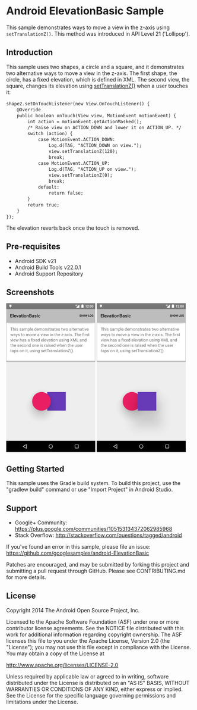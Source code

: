 
Android ElevationBasic Sample
===================================

This sample demonstrates ways to move a view in the z-axis using
`setTranslationZ()`. This method was introduced in API Level 21 ('Lollipop').

Introduction
------------

This sample uses two shapes, a circle and a square, and it demonstrates two
alternative ways to move a view in the z-axis. The first shape, the circle,
has a fixed elevation, which is defined in XML. The second view, the square,
changes its elevation using [setTranslationZ()][1] when a user touches it:

    shape2.setOnTouchListener(new View.OnTouchListener() {
        @Override
        public boolean onTouch(View view, MotionEvent motionEvent) {
            int action = motionEvent.getActionMasked();
            /* Raise view on ACTION_DOWN and lower it on ACTION_UP. */
            switch (action) {
                case MotionEvent.ACTION_DOWN:
                    Log.d(TAG, "ACTION_DOWN on view.");
                    view.setTranslationZ(120);
                    break;
                case MotionEvent.ACTION_UP:
                    Log.d(TAG, "ACTION_UP on view.");
                    view.setTranslationZ(0);
                    break;
                default:
                    return false;
            }
            return true;
        }
    });

The elevation reverts back once the touch is removed.

[1]: https://developer.android.com/training/material/shadows-clipping.html#Elevation

Pre-requisites
--------------

- Android SDK v21
- Android Build Tools v22.0.1
- Android Support Repository

Screenshots
-------------

<img src="screenshots/fixed.png" height="400" alt="Screenshot"/> <img src="screenshots/raised.png" height="400" alt="Screenshot"/> 

Getting Started
---------------

This sample uses the Gradle build system. To build this project, use the
"gradlew build" command or use "Import Project" in Android Studio.

Support
-------

- Google+ Community: https://plus.google.com/communities/105153134372062985968
- Stack Overflow: http://stackoverflow.com/questions/tagged/android

If you've found an error in this sample, please file an issue:
https://github.com/googlesamples/android-ElevationBasic

Patches are encouraged, and may be submitted by forking this project and
submitting a pull request through GitHub. Please see CONTRIBUTING.md for more details.

License
-------

Copyright 2014 The Android Open Source Project, Inc.

Licensed to the Apache Software Foundation (ASF) under one or more contributor
license agreements.  See the NOTICE file distributed with this work for
additional information regarding copyright ownership.  The ASF licenses this
file to you under the Apache License, Version 2.0 (the "License"); you may not
use this file except in compliance with the License.  You may obtain a copy of
the License at

http://www.apache.org/licenses/LICENSE-2.0

Unless required by applicable law or agreed to in writing, software
distributed under the License is distributed on an "AS IS" BASIS, WITHOUT
WARRANTIES OR CONDITIONS OF ANY KIND, either express or implied.  See the
License for the specific language governing permissions and limitations under
the License.
